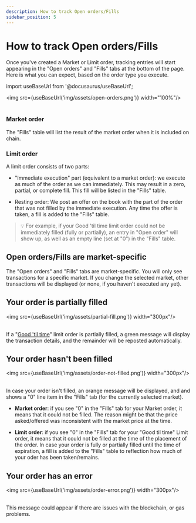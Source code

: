 ```yaml
---
description: How to track Open orders/Fills
sidebar_position: 5
---
```



# How to track Open orders/Fills


Once you've created a Market or Limit order, tracking entries will start appearing in the "Open orders" and "Fills" tabs at the bottom of the page. Here is what you can expect, based on the order type you execute.

import useBaseUrl from '@docusaurus/useBaseUrl';

<img src={useBaseUrl('img/assets/open-orders.png')} width="100%"/><br /><br />

### Market order

The "Fills" table will list the result of the market order when it is included on chain.

### Limit order

A limit order consists of two parts:

* "Immediate execution" part (equivalent to a market order): we execute as much of the order as we can immediately. This may result in a zero, partial, or complete fill. This fill will be listed in the "Fills" table.

* Resting order: We post an offer on the book with the part of the order that was not filled by the immediate execution. Any time the offer is taken, a fill is added to the "Fills" table.


> 💡
> For example, if your Good 'til time limit order could not be immediately filled (fully or partially), an entry in "Open order" will show up, as well as an empty line (set at "0") in the "Fills" table.


## Open orders/Fills are market-specific

The "Open orders" and "Fills" tabs are market-specific. You will only see transactions for a specific market. If you change the selected market, other transactions will be displayed (or none, if you haven't executed any yet).

## Your order is partially filled

<img src={useBaseUrl('img/assets/partial-fill.png')} width="300px"/><br /><br />

If a "[Good 'til time](./how-to-limit-order.md#steps)" limit order is partially filled, a green message will display the transaction details, and the remainder will be reposted automatically.

## Your order hasn't been filled

<img src={useBaseUrl('img/assets/order-not-filled.png')} width="300px"/><br /><br />

In case your order isn't filled, an orange message will be displayed, and and shows a "0" line item in the "Fills" tab (for the currently selected market).

* **Market order**: if you see "0" in the "Fills" tab for your Market order, it means that it could not be filled. The reason might be that the price asked/offered was inconsistent with the market price at the time.

* **Limit order**: if you see "0" in the "Fills" tab for your "Good til time" Limit order, it means that it could not be filled at the time of the placement of the order. In case your order is fully or partially filled until the time of expiration, a fill is added to the "Fills" table to reflection how much of your oder has been taken/remains.

## Your order has an error

<img src={useBaseUrl('img/assets/order-error.png')} width="300px"/><br /><br />

This message could appear if there are issues with the blockchain, or gas problems.